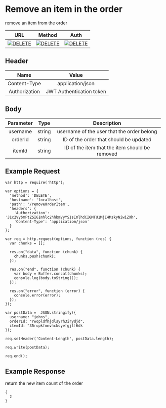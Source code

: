 # Remove an item in the order

remove an item from the order

| URL           | Method        | Auth  |
| :-----------: |:-------------:| :----:|
| [![DELETE](https://img.shields.io/badge//removeOrderItem--black.svg)]() | [![DELETE](https://img.shields.io/badge/POST-red.svg)]() | [![DELETE](https://img.shields.io/badge/YES-brightgreen.svg)]() |


## Header

| Name          | Value        |
| :-----------: |:-------------:|
| Content-Type | application/json |
| Authorization | JWT Authentication token |


## Body

| Parameter     | Type          | Description  |
| :-----------: |:-------------:| :-----------:|
| username      | string        | username of the user that the order belong |
| orderId       | string        | ID of the order that should be updated  |
| itemId        | string        | ID of the item that the item should be removed  |


## Example Request
```
var http = require('http');

var options = {
  'method': 'DELETE',
  'hostname': 'localhost',
  'path': '/removeOrderItem',
  'headers': {
    'Authorization': 'J1c2VybmFtZSI6Imhlc2hhbmVyYSIsImlhdCI6MTU1MjI4MzkyNiwiZXh',
    'Content-Type': 'application/json'
  }
};

var req = http.request(options, function (res) {
  var chunks = [];

  res.on("data", function (chunk) {
    chunks.push(chunk);
  });

  res.on("end", function (chunk) {
    var body = Buffer.concat(chunks);
    console.log(body.toString());
  });

  res.on("error", function (error) {
    console.error(error);
  });
});

var postData =  JSON.stringify({
  username: "johns",
  orderId: "rwopldfhjdlsyrh3irydjd",
  itemId: "35rupkfmnvhcksyefgjlf6dk
});

req.setHeader('Content-Length', postData.length);

req.write(postData);

req.end();
```

## Example Response
return the new item count of the order
```
{
  2
}
```

